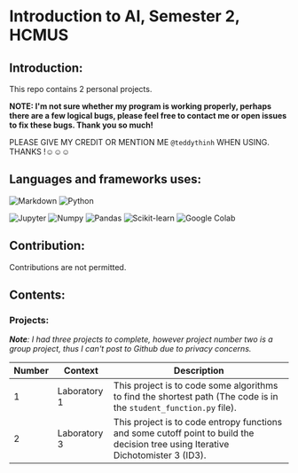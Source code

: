 # Introduction to AI, Semester 2, HCMUS

## Introduction:

This repo contains 2 personal projects. 

**NOTE: I'm not sure whether my program is working properly, perhaps there are a few logical bugs, please feel free to contact me or open issues to fix these bugs. Thank you so much!**

PLEASE GIVE MY CREDIT OR MENTION ME `@teddythinh` WHEN USING. THANKS !☺️☺️☺️

## Languages and frameworks uses:

![Markdown](https://img.shields.io/badge/markdown-%23000000.svg?style=for-the-badge&logo=markdown&logoColor=white)
![Python](https://img.shields.io/badge/Python-FFD43B?style=for-the-badge&logo=python&logoColor=blue)

![Jupyter](https://img.shields.io/badge/Jupyter-F37626.svg?&style=for-the-badge&logo=Jupyter&logoColor=white)
![Numpy](https://img.shields.io/badge/Numpy-777BB4?style=for-the-badge&logo=numpy&logoColor=white)
![Pandas](https://img.shields.io/badge/Pandas-2C2D72?style=for-the-badge&logo=pandas&logoColor=white)
![Scikit-learn](https://img.shields.io/badge/scikit_learn-F7931E?style=for-the-badge&logo=scikit-learn&logoColor=white)
![Google Colab](https://img.shields.io/badge/Colab-F9AB00?style=for-the-badge&logo=googlecolab&color=525252)

## Contribution:

Contributions are not permitted.

## Contents:

### Projects:

***Note**: I had three projects to complete, however project number two is a group project, thus I can't post to Github due to privacy concerns.*

| Number | Context | Description |
| ------ | ------- | ----------- |
| 1 | Laboratory 1 | This project is to code some algorithms to find the shortest path (The code is in the `student_function.py` file).
| 2 | Laboratory 3 | This project is to code entropy functions and some cutoff point to build the decision tree using Iterative Dichotomister 3 (ID3).
